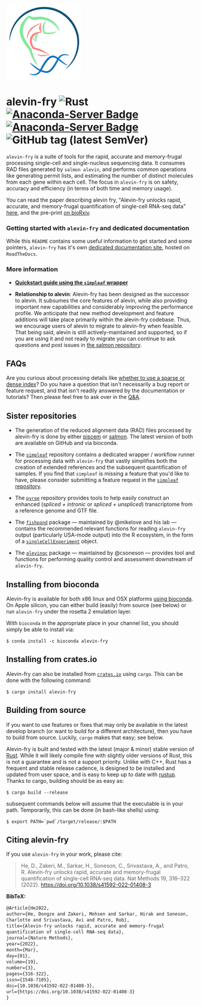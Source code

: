 <img alt="logo" src="https://github.com/COMBINE-lab/alevin-fry/raw/master/docs/logo.png" width="200">

# alevin-fry ![Rust](https://github.com/COMBINE-lab/alevin-fry/workflows/Rust/badge.svg) [![Anaconda-Server Badge](https://anaconda.org/bioconda/alevin-fry/badges/platforms.svg)](https://anaconda.org/bioconda/alevin-fry) [![Anaconda-Server Badge](https://anaconda.org/bioconda/alevin-fry/badges/license.svg)](https://anaconda.org/bioconda/alevin-fry) ![GitHub tag (latest SemVer)](https://img.shields.io/github/v/tag/combine-lab/alevin-fry?style=flat-square)

`alevin-fry` is a suite of tools for the rapid, accurate and memory-frugal processing single-cell and single-nucleus sequencing data.  It consumes RAD files generated by `salmon alevin`, and performs common operations like generating permit lists, and estimating the number of distinct molecules from each gene within each cell.  The focus in `alevin-fry` is on safety, accuracy and efficiency (in terms of both time and memory usage).

You can read the paper describing alevin fry, "Alevin-fry unlocks rapid, accurate, and memory-frugal quantification of single-cell RNA-seq data" [here](https://www.nature.com/articles/s41592-022-01408-3), and the pre-print [on bioRxiv](https://www.biorxiv.org/content/10.1101/2021.06.29.450377v1).

### Getting started with `alevin-fry` and dedicated documentation

While this `README` contains some useful information to get started and some pointers, `alevin-fry` has it's own [dedicated documentation site](https://alevin-fry.readthedocs.io/en/latest/), hosted on `ReadTheDocs`.

### More information 

* [**Quickstart guide using the `simpleaf` wrapper**](https://combine-lab.github.io/alevin-fry-tutorials/2023/simpleaf-piscem/)

* **Relationship to alevin**: Alevin-fry has been designed as the successor to alevin. It subsumes the core features of alevin, while also providing important new capabilities and considerably improving the performance profile. We anticipate that new method development and feature additions will take place primarily within the alevin-fry codebase.  Thus, we encourage users of alevin to migrate to alevin-fry when feasible.  That being said, alevin is still actively-maintained and supported, so if you are using it and not ready to migrate you can continue to ask questions and post issues in [the salmon repository](https://github.com/COMBINE-lab/salmon).

## FAQs 

Are you curious about processing details like [whether to use a sparse or dense index](https://github.com/COMBINE-lab/alevin-fry/discussions/38)? Do you have a question that isn't necessarily a bug report or feature request, and that isn't readily answered by the documentation or tutorials?  Then please feel free to ask over in the [Q&A](https://github.com/COMBINE-lab/alevin-fry/discussions/categories/q-a).

## Sister repositories

* The generation of the reduced alignment data (RAD) files processed by alevin-fry is done by either [piscem](https://github.com/COMBINE-lab/piscem) or [salmon](https://github.com/COMBINE-lab/salmon). The latest version of both are available on GitHub and via bioconda. 

* The [`simpleaf`](https://github.com/COMBINE-lab/simpleaf) repository contains a dedicated wrapper / workflow runner for processing data with `alevin-fry` that vastly simplifies both the creation of extended references and the subsequent quantification of samples. If you find that `simpleaf` is missing a feature that you'd like to have, please consider submitting a feature request in the [`simpleaf` repository](https://github.com/COMBINE-lab/simpleaf/issues).

* The [`pyroe`](https://github.com/COMBINE-lab/pyroe) repository provides tools to help easily construct an enhanced (_spliced + intronic_ or _spliced + unspliced_) transcriptome from a reference genome and GTF file.

* The [`fishpond`](https://github.com/mikelove/fishpond) package — maintained by @mikelove and his lab — contains the recommended relevant functions for reading `alevin-fry` output (particularly USA-mode output) into the R ecosystem, in the form of a [`singleCellExperiment`](https://bioconductor.org/packages/release/bioc/html/SingleCellExperiment.html) object.

* The [`alevinqc`](https://github.com/csoneson/alevinQC) package — maintained by @csoneson — provides tool and functions for performing quality control and assessment downstream of `alevin-fry`.

## Installing from bioconda

Alevin-fry is available for both x86 linux and OSX platforms [using bioconda](https://anaconda.org/bioconda/alevin-fry). On Apple silicon, you can either build (easily) from source (see below) or run `alevin-fry` under the rosetta 2 emulation layer.

With `bioconda` in the appropriate place in your channel list, you should simply be able to install via:


```{bash}
$ conda install -c bioconda alevin-fry
``` 

## Installing from crates.io

Alevin-fry can also be installed from [`crates.io`](https://crates.io/crates/alevin-fry) using `cargo`.  This can be done with the following command:

```{bash}
$ cargo install alevin-fry
```

## Building from source

If you want to use features or fixes that may only be available in the latest develop branch (or want to build for a different architecture), then you have to build from source.  Luckily, `cargo` makes that easy; see below.

Alevin-fry is built and tested with the latest (major & minor) stable version of [Rust](https://www.rust-lang.org/). While it will likely compile fine with slightly older versions of Rust, this is not a guarantee and is not a support priority.  Unlike with C++, Rust has a frequent and stable release cadence, is designed to be installed and updated from user space, and is easy to keep up to date with [rustup](https://rustup.rs/). Thanks to cargo, building should be as easy as:

```{bash}
$ cargo build --release
```

subsequent commands below will assume that the executable is in your path.  Temporarily, this can 
be done (in bash-like shells) using:

```{bash}
$ export PATH=`pwd`/target/release/:$PATH
```

## Citing alevin-fry

If you use `alevin-fry` in your work, please cite:

> He, D., Zakeri, M., Sarkar, H., Soneson, C., Srivastava, A., and Patro, R. Alevin-fry unlocks rapid, accurate and memory-frugal quantification of single-cell RNA-seq data. Nat Methods 19, 316–322 (2022). https://doi.org/10.1038/s41592-022-01408-3

**BibTeX:**

```
@Article{He2022,
author={He, Dongze and Zakeri, Mohsen and Sarkar, Hirak and Soneson, Charlotte and Srivastava, Avi and Patro, Rob},
title={Alevin-fry unlocks rapid, accurate and memory-frugal quantification of single-cell RNA-seq data},
journal={Nature Methods},
year={2022},
month={Mar},
day={01},
volume={19},
number={3},
pages={316-322},
issn={1548-7105},
doi={10.1038/s41592-022-01408-3},
url={https://doi.org/10.1038/s41592-022-01408-3}
}
